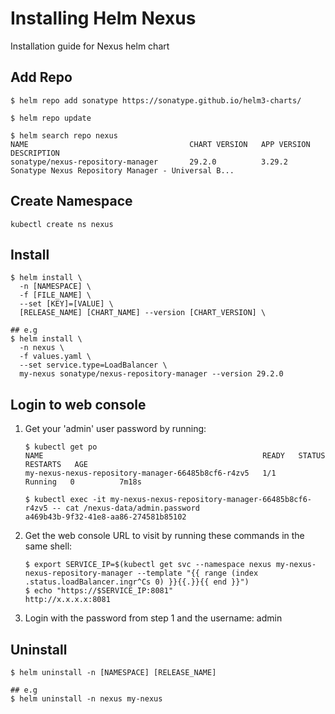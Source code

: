 # Installing Helm Nexus
Installation guide for Nexus helm chart

## Add Repo

```
$ helm repo add sonatype https://sonatype.github.io/helm3-charts/

$ helm repo update

$ helm search repo nexus
NAME                                    CHART VERSION   APP VERSION     DESCRIPTION
sonatype/nexus-repository-manager       29.2.0          3.29.2          Sonatype Nexus Repository Manager - Universal B...
```

## Create Namespace

```
kubectl create ns nexus
```

## Install

```
$ helm install \
  -n [NAMESPACE] \
  -f [FILE_NAME] \
  --set [KEY]=[VALUE] \
  [RELEASE_NAME] [CHART_NAME] --version [CHART_VERSION] \

## e.g
$ helm install \
  -n nexus \
  -f values.yaml \
  --set service.type=LoadBalancer \
  my-nexus sonatype/nexus-repository-manager --version 29.2.0
```

## Login to web console

1. Get your 'admin' user password by running:

    ```
    $ kubectl get po
    NAME                                                 READY   STATUS    RESTARTS   AGE
    my-nexus-nexus-repository-manager-66485b8cf6-r4zv5   1/1     Running   0          7m18s
    
    $ kubectl exec -it my-nexus-nexus-repository-manager-66485b8cf6-r4zv5 -- cat /nexus-data/admin.password
    a469b43b-9f32-41e8-aa86-274581b85102
    ```

2. Get the web console URL to visit by running these commands in the same shell:

    ```
    $ export SERVICE_IP=$(kubectl get svc --namespace nexus my-nexus-nexus-repository-manager --template "{{ range (index .status.loadBalancer.ingr^Cs 0) }}{{.}}{{ end }}")
    $ echo "https://$SERVICE_IP:8081"
    http://x.x.x.x:8081
    ```

3. Login with the password from step 1 and the username: admin

## Uninstall

```
$ helm uninstall -n [NAMESPACE] [RELEASE_NAME]

## e.g
$ helm uninstall -n nexus my-nexus
```
